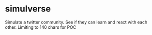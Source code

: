 # simulverse
Simulate a twitter community. See if they can learn and react with each other. Limiting to 140 chars for POC
